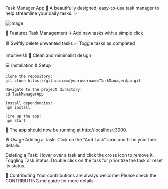 Task Manager App :memo:
A beautifully designed, easy-to-use task manager to help streamline your daily tasks. :sparkles:

![image](https://github.com/nmchere/Task_Manager/assets/56184716/88aa8724-2eb9-4e08-b253-3a1df09bcb6a)

:rocket: Features
Task Management
:heavy_plus_sign: Add new tasks with a simple click
<!--(pencil2: Easily edit task details)-->
:wastebasket: Swiftly delete unwanted tasks
:white_check_mark: Toggle tasks as completed
<!--:arrows_counterclockwise: Reset task status to pending
Task Filtering
:mag: Search tasks with keywords
:triangular_ruler: Filter tasks based on their status-->
Intuitive UI
:art: Clean and minimalist design
<!--:night_with_stars: Dark and light theme toggle-->
:computer: Installation & Setup
```
Clone the repository:
git clone https://github.com/yourusername/TaskManagerApp.git

Navigate to the project directory:
cd TaskManagerApp

Install dependencies:
npm install

Fire up the app:
npm start
```
:tada: The app should now be running at http://localhost:3000.

:gear: Usage
Adding a Task: Click on the "Add Task" icon and fill in your task details.
<!--Editing a Task: Simply click on the task you wish to edit and modify the details.-->
Deleting a Task: Hover over a task and click the cross icon to remove it.
Toggling Task Status: Double click on the task for prioritize the task or reset its status.

:handshake: Contributing
Your contributions are always welcome! Please check the CONTRIBUTING.md guide for more details.
